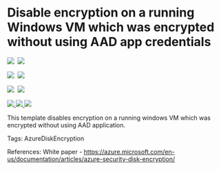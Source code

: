 # Disable encryption on a running Windows VM which was encrypted without using AAD app credentials

<IMG SRC="https://azbotstorage.blob.core.windows.net/badges/201-decrypt-running-windows-vm-without-aad/PublicLastTestDate.svg" />&nbsp;
<IMG SRC="https://azbotstorage.blob.core.windows.net/badges/201-decrypt-running-windows-vm-without-aad/PublicDeployment.svg" />&nbsp;

<IMG SRC="https://azbotstorage.blob.core.windows.net/badges/201-decrypt-running-windows-vm-without-aad/FairfaxLastTestDate.svg" />&nbsp;
<IMG SRC="https://azbotstorage.blob.core.windows.net/badges/201-decrypt-running-windows-vm-without-aad/FairfaxDeployment.svg" />&nbsp;

<IMG SRC="https://azbotstorage.blob.core.windows.net/badges/201-decrypt-running-windows-vm-without-aad/BestPracticeResult.svg" />&nbsp;
<IMG SRC="https://azbotstorage.blob.core.windows.net/badges/201-decrypt-running-windows-vm-without-aad/CredScanResult.svg" />&nbsp;

<a href="https://portal.azure.com/#create/Microsoft.Template/uri/https%3A%2F%2Fraw.githubusercontent.com%2Fazure%2Fazure-quickstart-templates%2Fmaster%2F201-decrypt-running-windows-vm-without-aad%2Fazuredeploy.json" target="_blank">
    <img src="http://azuredeploy.net/deploybutton.png"/>
</a>
<a href="https://portal.azure.us/#create/Microsoft.Template/uri/https%3A%2F%2Fraw.githubusercontent.com%2Fazure%2Fazure-quickstart-templates%2Fmaster%2F201-decrypt-running-windows-vm-without-aad%2Fazuredeploy.json" target="_blank">
    <img src="http://azuredeploy.net/AzureGov.png"/>
</a>
<a href="http://armviz.io/#/?load=https%3A%2F%2Fraw.githubusercontent.com%2FAzure%2Fazure-quickstart-templates%2Fmaster%2F201-decrypt-running-windows-vm-without-aad%2Fazuredeploy.json" target="_blank">
    <img src="http://armviz.io/visualizebutton.png"/>
</a>

This template disables encryption on a running windows VM which was encrypted without using AAD application.

Tags: AzureDiskEncryption

References:
White paper - https://azure.microsoft.com/en-us/documentation/articles/azure-security-disk-encryption/

